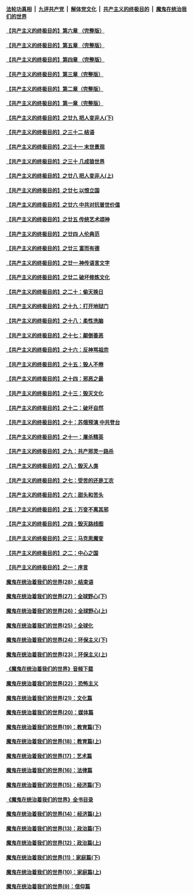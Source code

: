 ####  [法轮功真相](../../../../basic/blob/master/README.md?t=12251839) &nbsp;|&nbsp; [九评共产党](../../../../9ping.md/blob/master/README.md?t=12251839) &nbsp;|&nbsp; [解体党文化](../../../../jtdwh.md/blob/master/README.md?t=12251839)  &nbsp;|&nbsp; [共产主义的终极目的](../../../../gczydzjmd.md/blob/master/README.md?t=12251839) &nbsp;|&nbsp; [魔鬼在统治我们的世界](../../../../mgztzwmdsj.md/blob/master/README.md?t=12251839) 

#### [【共产主义的终极目的】第六章 （完整版）](../pages/nsc422/n11428913.md?t=12251839) 

#### [【共产主义的终极目的】第五章 （完整版）](../pages/nsc422/n11428912.md?t=12251839) 

#### [【共产主义的终极目的】第四章 （完整版）](../pages/nsc422/n11428907.md?t=12251839) 

#### [【共产主义的终极目的】第三章（完整版）](../pages/nsc422/n11428848.md?t=12251839) 

#### [【共产主义的终极目的】第二章（完整版）](../pages/nsc422/n11428831.md?t=12251839) 

#### [【共产主义的终极目的】第一章（完整版）](../pages/nsc422/n11417651.md?t=12251839) 

#### [【共产主义的终极目的】之廿九 把人变非人(下)](../pages/nsc422/n11344140.md?t=12251839) 

#### [【共产主义的终极目的】之三十二 结语](../pages/nsc422/n11360535.md?t=12251839) 

#### [【共产主义的终极目的】之三十一 末世景观](../pages/nsc422/n11351129.md?t=12251839) 

#### [【共产主义的终极目的】之三十 几成狼世界](../pages/nsc422/n11348280.md?t=12251839) 

#### [【共产主义的终极目的】之廿八 把人变非人(上)](../pages/nsc422/n11340492.md?t=12251839) 

#### [【共产主义的终极目的】之廿七 以恨立国](../pages/nsc422/n11336944.md?t=12251839) 

#### [【共产主义的终极目的】之廿六 中共对抗普世价值](../pages/nsc422/n11324785.md?t=12251839) 

#### [【共产主义的终极目的】之廿五 传统艺术颂神](../pages/nsc422/n11296396.md?t=12251839) 

#### [【共产主义的终极目的】之廿四 人伦典范](../pages/nsc422/n11296397.md?t=12251839) 

#### [【共产主义的终极目的】之廿三 富而有德](../pages/nsc422/n11283598.md?t=12251839) 

#### [【共产主义的终极目的】之廿一 神传语言文字](../pages/nsc422/n11263265.md?t=12251839) 

#### [【共产主义的终极目的】之廿二 破坏修炼文化](../pages/nsc422/n11245728.md?t=12251839) 

#### [【共产主义的终极目的】之二十：偷天换日](../pages/nsc422/n11238846.md?t=12251839) 

#### [【共产主义的终极目的】之十九：打开地狱门](../pages/nsc422/n11206376.md?t=12251839) 

#### [【共产主义的终极目的】之十八：柔性洗脑](../pages/nsc422/n11199994.md?t=12251839) 

#### [【共产主义的终极目的】之十七：颠倒善恶](../pages/nsc422/n11179782.md?t=12251839) 

#### [【共产主义的终极目的】之十六：反神骂祖宗](../pages/nsc422/n11166798.md?t=12251839) 

#### [【共产主义的终极目的】之十五：毁人不倦](../pages/nsc422/n11166792.md?t=12251839) 

#### [【共产主义的终极目的】之十四：邪恶之最](../pages/nsc422/n11150249.md?t=12251839) 

#### [【共产主义的终极目的】之十三：毁灭文化](../pages/nsc422/n11135227.md?t=12251839) 

#### [【共产主义的终极目的】之十二：破坏自然](../pages/nsc422/n11135214.md?t=12251839) 

#### [【共产主义的终极目的】之十：苏俄预演 中共登台](../pages/nsc422/n11118424.md?t=12251839) 

#### [【共产主义的终极目的】之十一：屠杀精英](../pages/nsc422/n11118442.md?t=12251839) 

#### [【共产主义的终极目的】之九：共产邪灵一路杀](../pages/nsc422/n11114139.md?t=12251839) 

#### [【共产主义的终极目的】之八：毁灭人类](../pages/nsc422/n11108503.md?t=12251839) 

#### [【共产主义的终极目的】之七：受苦的还是工农](../pages/nsc422/n11101809.md?t=12251839) 

#### [【共产主义的终极目的】之六：甜头和苦头](../pages/nsc422/n11096971.md?t=12251839) 

#### [【共产主义的终极目的】之五：万变不离其邪](../pages/nsc422/n11091285.md?t=12251839) 

#### [【共产主义的终极目的】之四：毁灭路线图](../pages/nsc422/n11086284.md?t=12251839) 

#### [【共产主义的终极目的】之三：马克思魔变](../pages/nsc422/n11061941.md?t=12251839) 

#### [【共产主义的终极目的】之二：中心之国](../pages/nsc422/n11047728.md?t=12251839) 

#### [【共产主义的终极目的】之一：序言](../pages/nsc422/n11086077.md?t=12251839) 

#### [魔鬼在统治着我们的世界(28)：结束语](../pages/nsc422/n10936246.md?t=12251839) 

#### [魔鬼在统治着我们的世界(27)：全球野心(下)](../pages/nsc422/n10928319.md?t=12251839) 

#### [魔鬼在统治着我们的世界(26)：全球野心(上)](../pages/nsc422/n10900318.md?t=12251839) 

#### [魔鬼在统治着我们的世界(25)：全球化](../pages/nsc422/n10788205.md?t=12251839) 

#### [魔鬼在统治着我们的世界(24)：环保主义(下)](../pages/nsc422/n10695307.md?t=12251839) 

#### [魔鬼在统治着我们的世界(23)：环保主义(上)](../pages/nsc422/n10688613.md?t=12251839) 

#### [《魔鬼在统治着我们的世界》音频下载](../pages/nsc422/n10635553.md?t=12251839) 

#### [魔鬼在统治着我们的世界(22)：恐怖主义](../pages/nsc422/n10614727.md?t=12251839) 

#### [魔鬼在统治着我们的世界(21)：文化篇](../pages/nsc422/n10597706.md?t=12251839) 

#### [魔鬼在统治着我们的世界(20)：媒体篇](../pages/nsc422/n10586579.md?t=12251839) 

#### [魔鬼在统治着我们的世界(19)：教育篇(下)](../pages/nsc422/n10564808.md?t=12251839) 

#### [魔鬼在统治着我们的世界(18)：教育篇(上)](../pages/nsc422/n10526970.md?t=12251839) 

#### [魔鬼在统治着我们的世界(17)：艺术篇](../pages/nsc422/n10499093.md?t=12251839) 

#### [魔鬼在统治着我们的世界(16)：法律篇](../pages/nsc422/n10485969.md?t=12251839) 

#### [魔鬼在统治着我们的世界(15)：经济篇(下)](../pages/nsc422/n10469975.md?t=12251839) 

#### [《魔鬼在统治着我们的世界》全书目录](../pages/nsc422/n10464261.md?t=12251839) 

#### [魔鬼在统治着我们的世界(14)：经济篇(上)](../pages/nsc422/n10457370.md?t=12251839) 

#### [魔鬼在统治着我们的世界(13)：政治篇(下)](../pages/nsc422/n10448270.md?t=12251839) 

#### [魔鬼在统治着我们的世界(12)：政治篇(上)](../pages/nsc422/n10444576.md?t=12251839) 

#### [魔鬼在统治着我们的世界(11)：家庭篇(下)](../pages/nsc422/n10440961.md?t=12251839) 

#### [魔鬼在统治着我们的世界(10)：家庭篇(上)](../pages/nsc422/n10435448.md?t=12251839) 

#### [魔鬼在统治着我们的世界(9)：信仰篇](../pages/nsc422/n10432159.md?t=12251839) 

